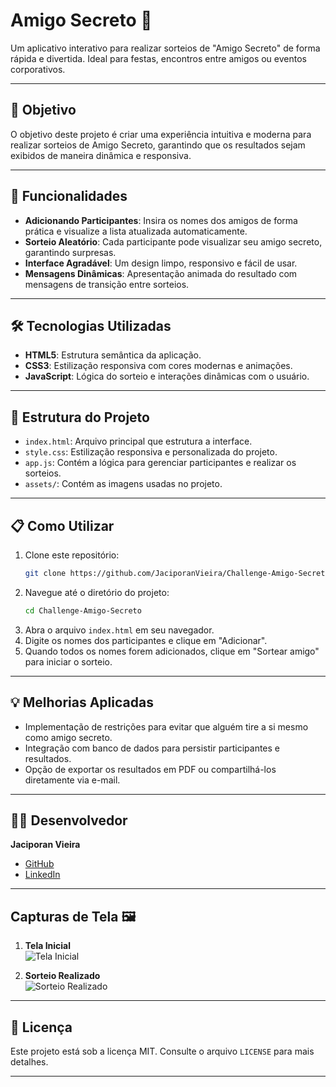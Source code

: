 # Amigo Secreto 🎉

Um aplicativo interativo para realizar sorteios de "Amigo Secreto" de forma rápida e divertida. Ideal para festas, encontros entre amigos ou eventos corporativos.

---

## 🎯 Objetivo

O objetivo deste projeto é criar uma experiência intuitiva e moderna para realizar sorteios de Amigo Secreto, garantindo que os resultados sejam exibidos de maneira dinâmica e responsiva.

---

## 🚀 Funcionalidades

- **Adicionando Participantes**: Insira os nomes dos amigos de forma prática e visualize a lista atualizada automaticamente.
- **Sorteio Aleatório**: Cada participante pode visualizar seu amigo secreto, garantindo surpresas.
- **Interface Agradável**: Um design limpo, responsivo e fácil de usar.
- **Mensagens Dinâmicas**: Apresentação animada do resultado com mensagens de transição entre sorteios.

---

## 🛠️ Tecnologias Utilizadas

- **HTML5**: Estrutura semântica da aplicação.
- **CSS3**: Estilização responsiva com cores modernas e animações.
- **JavaScript**: Lógica do sorteio e interações dinâmicas com o usuário.

---

## 📂 Estrutura do Projeto

- `index.html`: Arquivo principal que estrutura a interface.
- `style.css`: Estilização responsiva e personalizada do projeto.
- `app.js`: Contém a lógica para gerenciar participantes e realizar os sorteios.
- `assets/`: Contém as imagens usadas no projeto.

---

## 📋 Como Utilizar

1. Clone este repositório:
   ```bash
   git clone https://github.com/JaciporanVieira/Challenge-Amigo-Secreto
   ```
2. Navegue até o diretório do projeto:
   ```bash
   cd Challenge-Amigo-Secreto
   ```
3. Abra o arquivo `index.html` em seu navegador.
4. Digite os nomes dos participantes e clique em "Adicionar".
5. Quando todos os nomes forem adicionados, clique em "Sortear amigo" para iniciar o sorteio.

---

## 💡 Melhorias Aplicadas

- Implementação de restrições para evitar que alguém tire a si mesmo como amigo secreto.
- Integração com banco de dados para persistir participantes e resultados.
- Opção de exportar os resultados em PDF ou compartilhá-los diretamente via e-mail.

---

## 👨‍💻 Desenvolvedor

**Jaciporan Vieira**

- [GitHub](https://github.com/JaciporanVieira)
- [LinkedIn](https://www.linkedin.com/in/jaciporan-vieira)

---

## Capturas de Tela 🖼️

1. **Tela Inicial**  
   ![Tela Inicial](./assets/tela-inicial.png)

2. **Sorteio Realizado**  
   ![Sorteio Realizado](./assets/sorteio-realizado.png)

---

## 📄 Licença

Este projeto está sob a licença MIT. Consulte o arquivo `LICENSE` para mais detalhes.

---



